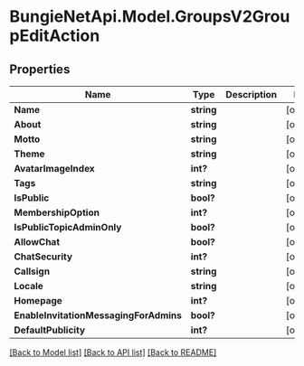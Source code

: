 # BungieNetApi.Model.GroupsV2GroupEditAction
## Properties

Name | Type | Description | Notes
------------ | ------------- | ------------- | -------------
**Name** | **string** |  | [optional] 
**About** | **string** |  | [optional] 
**Motto** | **string** |  | [optional] 
**Theme** | **string** |  | [optional] 
**AvatarImageIndex** | **int?** |  | [optional] 
**Tags** | **string** |  | [optional] 
**IsPublic** | **bool?** |  | [optional] 
**MembershipOption** | **int?** |  | [optional] 
**IsPublicTopicAdminOnly** | **bool?** |  | [optional] 
**AllowChat** | **bool?** |  | [optional] 
**ChatSecurity** | **int?** |  | [optional] 
**Callsign** | **string** |  | [optional] 
**Locale** | **string** |  | [optional] 
**Homepage** | **int?** |  | [optional] 
**EnableInvitationMessagingForAdmins** | **bool?** |  | [optional] 
**DefaultPublicity** | **int?** |  | [optional] 

[[Back to Model list]](../README.md#documentation-for-models) [[Back to API list]](../README.md#documentation-for-api-endpoints) [[Back to README]](../README.md)

